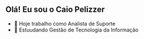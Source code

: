 ## Olá! Eu sou o Caio Pelizzer

- 🔭 Hoje trabalho como Analista de Suporte
- 🌱 Estuudando Gestão de Tecnologia da Informação
